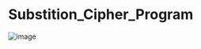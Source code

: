 # Substition_Cipher_Program
![image](https://user-images.githubusercontent.com/115619988/202889082-605f2fe4-e613-44f8-a4a3-d0e3273c24eb.png)

